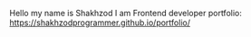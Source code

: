 Hello my name is Shakhzod 
I am Frontend developer
portfolio: https://shakhzodprogrammer.github.io/portfolio/


